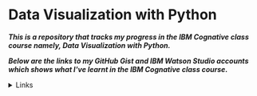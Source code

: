 # Data Visualization with Python

___This is a repository that tracks my progress in the IBM Cognative class course namely,  Data Visualization with Python.___

<!-- ___I have passed the IBM cognitive class with a mark of 100% to receive my badge and certificate which you can see below.___ -->
<!-- IBM badge                          |  IBM certificate
:---------------------------------:|:-------------------------:
![](DataAnalysisPython.png)   | ![](DataAnalysisPythonCertificate.png) -->

___Below are the links to my GitHub Gist and IBM Watson Studio accounts which shows what I've learnt in the IBM Cognative class course.___

<details>
        <summary>Links </summary>
        <p> Data Visualization : https://gist.github.com/785c30436b6bb002bca96dcdbec8e05e </p>
        <p> Area Plots, Histograms, and Bar Plots : https://gist.github.com/7fcf32dcb640606d9f02dedf57915527 </p>
